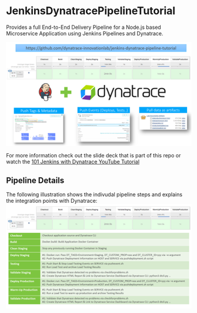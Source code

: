# JenkinsDynatracePipelineTutorial
Provides a full End-to-End Delivery Pipeline for a Node.js based Microservice Application using Jenkins Pipelines and Dynatrace. 

![](./images/overview.png)

For more information check out the slide deck that is part of this repo or watch the [101 Jenkins with Dynatrace YouTube Tutorial](http://bit.ly/oneagentutorials)

## Pipeline Details
The following illustration shows the indivudal pipeline steps and explains the integration points with Dynatrace:
![](./images/pipelinedetails.png)